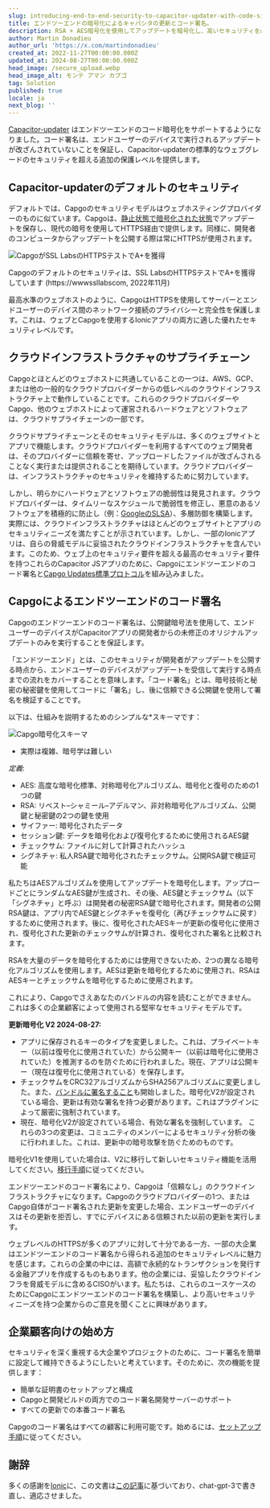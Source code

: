 ```yaml
---
slug: introducing-end-to-end-security-to-capacitor-updater-with-code-signing
title: エンドツーエンドの暗号化によるキャパシタの更新とコード署名。
description: RSA + AES暗号化を使用してアップデートを暗号化し、高いセキュリティを必要とする企業やアプリケーション向けに開発されました。
author: Martin Donadieu
author_url: 'https://x.com/martindonadieu'
created_at: 2022-11-27T00:00:00.000Z
updated_at: 2024-08-27T00:00:00.000Z
head_image: /secure_upload.webp
head_image_alt: モンテ アマン カプゴ
tag: Solution
published: true
locale: ja
next_blog: ''
---
```


[Capacitor-updater](https://githubcom/Cap-go/capacitor-updater/) はエンドツーエンドのコード暗号化をサポートするようになりました。コード署名は、エンドユーザーのデバイスで実行されるアップデートが改ざんされていないことを保証し、Capacitor-updaterの標準的なウェブグレードのセキュリティを超える追加の保護レベルを提供します。

## Capacitor-updaterのデフォルトのセキュリティ

デフォルトでは、Capgoのセキュリティモデルはウェブホスティングプロバイダーのものに似ています。Capgoは、[静止状態で暗号化された状態](https://cloudgooglecom/docs/security/encryption/default-encryption/)でアップデートを保存し、現代の暗号を使用してHTTPS経由で提供します。同様に、開発者のコンピュータからアップデートを公開する際は常にHTTPSが使用されます。

![CapgoがSSL LabsのHTTPSテストでA+を獲得](/ssllabs_reportwebp)

Capgoのデフォルトのセキュリティは、SSL LabsのHTTPSテストでA+を獲得しています (https://wwwssllabscom, 2022年11月)

最高水準のウェブホストのように、CapgoはHTTPSを使用してサーバーとエンドユーザーのデバイス間のネットワーク接続のプライバシーと完全性を保護します。これは、ウェブとCapgoを使用するIonicアプリの両方に適した優れたセキュリティレベルです。

## クラウドインフラストラクチャのサプライチェーン

Capgoとほとんどのウェブホストに共通していることの一つは、AWS、GCP、または他の一般的なクラウドプロバイダーからの低レベルのクラウドインフラストラクチャ上で動作していることです。これらのクラウドプロバイダーやCapgo、他のウェブホストによって運営されるハードウェアとソフトウェアは、クラウドサプライチェーンの一部です。

クラウドサプライチェーンとそのセキュリティモデルは、多くのウェブサイトとアプリで機能します。クラウドプロバイダーを利用するすべてのウェブ開発者は、そのプロバイダーに信頼を寄せ、アップロードしたファイルが改ざんされることなく実行または提供されることを期待しています。クラウドプロバイダーは、インフラストラクチャのセキュリティを維持するために努力しています。

しかし、明らかにハードウェアとソフトウェアの脆弱性は発見されます。クラウドプロバイダーは、タイムリーなスケジュールで脆弱性を修正し、悪意のあるソフトウェアを積極的に防止し（例：[GoogleのSLSA](https://securitygoogleblogcom/2021/06/introducing-slsa-end-to-end-frameworkhtml/)）、多層防御を構築します。実際には、クラウドインフラストラクチャはほとんどのウェブサイトとアプリのセキュリティニーズを満たすことが示されています。しかし、一部のIonicアプリは、自らの脅威モデルに妥協されたクラウドインフラストラクチャを含んでいます。このため、ウェブ上のセキュリティ要件を超える最高のセキュリティ要件を持つこれらのCapacitor JSアプリのために、Capgoにエンドツーエンドのコード署名と[Capgo Updates標準プロトコル](/docs/self-hosted/auto-update/update-endpoint/)を組み込みました。

## Capgoによるエンドツーエンドのコード署名

Capgoのエンドツーエンドのコード署名は、公開鍵暗号法を使用して、エンドユーザーのデバイスがCapacitorアプリの開発者からの未修正のオリジナルアップデートのみを実行することを保証します。

「エンドツーエンド」とは、このセキュリティが開発者がアップデートを公開する時点から、エンドユーザーのデバイスがアップデートを受信して実行する時点までの流れをカバーすることを意味します。「コード署名」とは、暗号技術と秘密の秘密鍵を使用してコードに「署名」し、後に信頼できる公開鍵を使用して署名を検証することです。

以下は、仕組みを説明するためのシンプルな*スキーマです：

![Capgo暗号化スキーマ](/encryption_flowwebp)

* 実際は複雑、暗号学は難しい

*定義*:
- AES: 高度な暗号化標準、対称暗号化アルゴリズム、暗号化と復号のための1つの鍵
- RSA: リベスト–シャミール–アデルマン、非対称暗号化アルゴリズム、公開鍵と秘密鍵の2つの鍵を使用
- サイファー: 暗号化されたデータ
- セッション鍵: データを暗号化および復号化するために使用されるAES鍵
- チェックサム: ファイルに対して計算されたハッシュ
- シグネチャ: 私人RSA鍵で暗号化されたチェックサム。公開RSA鍵で検証可能

私たちはAESアルゴリズムを使用してアップデートを暗号化します。アップロードごとにランダムなAES鍵が生成され、その後、AES鍵とチェックサム（以下「シグネチャ」と呼ぶ）は開発者の秘密RSA鍵で暗号化されます。開発者の公開RSA鍵は、アプリ内でAES鍵とシグネチャを復号化（再びチェックサムに戻す）するために使用されます。後に、復号化されたAESキーが更新の復号化に使用され、復号化された更新のチェックサムが計算され、復号化された署名と比較されます。

RSAを大量のデータを暗号化するためには使用できないため、2つの異なる暗号化アルゴリズムを使用します。AESは更新を暗号化するために使用され、RSAはAESキーとチェックサムを暗号化するために使用されます。

これにより、Capgoでさえあなたのバンドルの内容を読むことができません。これは多くの企業顧客によって使用される堅牢なセキュリティモデルです。

**更新暗号化 V2 2024-08-27:**
- アプリに保存されるキーのタイプを変更しました。これは、プライベートキー（以前は復号化に使用されていた）から公開キー（以前は暗号化に使用されていた）を推測するのを防ぐために行われました。現在、アプリは公開キー（現在は復号化に使用されている）を保存します。
- チェックサムをCRC32アルゴリズムからSHA256アルゴリズムに変更しました。また、[バンドルに署名すること](https://enwikipediaorg/wiki/RSA_(cryptosystem)#Signing_messages)も開始しました。暗号化V2が設定されている場合、更新は有効な署名を持つ必要があります。これはプラグインによって厳密に強制されています。
- 現在、暗号化V2が設定されている場合、有効な署名を強制しています。
これらの3つの変更は、コミュニティのメンバーによるセキュリティ分析の後に行われました。これは、更新中の暗号攻撃を防ぐためのものです。

暗号化V1を使用していた場合は、V2に移行して新しいセキュリティ機能を活用してください。[移行手順](/docs/cli/migrations/encryption/)に従ってください。

エンドツーエンドのコード署名により、Capgoは「信頼なし」のクラウドインフラストラクチャになります。Capgoのクラウドプロバイダーの1つ、またはCapgo自体がコード署名された更新を変更した場合、エンドユーザーのデバイスはその更新を拒否し、すでにデバイスにある信頼された以前の更新を実行します。

ウェブレベルのHTTPSが多くのアプリに対して十分である一方、一部の大企業はエンドツーエンドのコード署名から得られる追加のセキュリティレベルに魅力を感じます。これらの企業の中には、高額で永続的なトランザクションを発行する金融アプリを作成するものもあります。他の企業には、妥協したクラウドインフラを脅威モデルに含めるCISOがいます。私たちは、これらのユースケースのためにCapgoにエンドツーエンドのコード署名を構築し、より高いセキュリティニーズを持つ企業からのご意見を聞くことに興味があります。

## 企業顧客向けの始め方

セキュリティを深く重視する大企業やプロジェクトのために、コード署名を簡単に設定して維持できるようにしたいと考えています。そのために、次の機能を提供します：

-   簡単な証明書のセットアップと構成
-   Capgoと開発ビルドの両方でのコード署名開発サーバーのサポート
-   すべての更新での本番コード署名

Capgoのコード署名はすべての顧客に利用可能です。始めるには、[セットアップ手順](/docs/cli/commands/#end-to-end-encryption-trustless)に従ってください。

## 謝辞

多くの感謝を[Ionic](https://ioniccom/)に、この文書は[この記事](https://ionicio/blog/introducing-the-ionic-end-to-end-testing-reference-example/)に基づいており、chat-gpt-3で書き直し、適応させました。